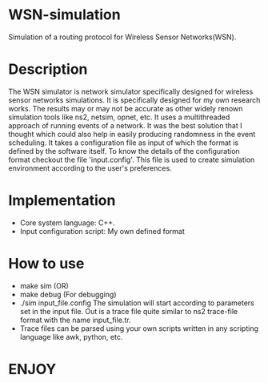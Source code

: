 # WSN-simulation
Simulation of a routing protocol for Wireless Sensor Networks(WSN).

# Description
The WSN simulator is network simulator specifically designed for wireless sensor networks simulations.
It is specifically designed for my own research works. The results may or may not be accurate as other
widely renown simulation tools like ns2, netsim, opnet, etc.
It uses a multithreaded approach of running events of a network. It was the best solution that I thought
which could also help in easily producing randomness in the event scheduling.
It takes a configuration file as input of which the format is defined by the software itself.
To know the details of the configuration format checkout the file 'input.config'.
This file is used to create simulation environment according to the user's preferences.


# Implementation
- Core system language: C++.
- Input configuration script: My own defined format

# How to use
- make sim
  (OR)
- make debug   (For debugging)
- ./sim input_file.config
  The simulation will start according to parameters set in the input file. Out is a trace file
  quite similar to ns2 trace-file format with the name input_file.tr.
- Trace files can be parsed using your own scripts written in any scripting language like awk,
  python, etc.
  
#						ENJOY
